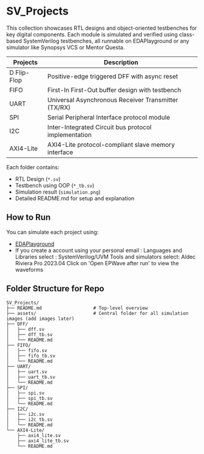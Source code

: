 # SV_Projects
This collection showcases RTL designs and object-oriented testbenches for key digital components. Each module is simulated and verified using class-based SystemVerilog testbenches, all runnable on EDAPlayground or any simulator like Synopsys VCS or Mentor Questa.

| Projects      | Description                                                |
|---------------|------------------------------------------------------------|
| D Flip-Flop   | Positive-edge triggered DFF with async reset               |
| FIFO          | First-In First-Out buffer design with testbench            |
| UART          | Universal Asynchronous Receiver Transmitter (TX/RX)        |
| SPI           | Serial Peripheral Interface protocol module                |
| I2C           | Inter-Integrated Circuit bus protocol implementation       |
| AXI4-Lite     | AXI4-Lite protocol-compliant slave memory interface        |

Each folder contains:
- RTL Design (`*.sv`)
- Testbench using OOP (`*_tb.sv`)
- Simulation result (`simulation.png`)
- Detailed README.md for setup and explanation

## How to Run

You can simulate each project using:
- [EDAPlayground](https://www.edaplayground.com/)
- If you create a account using your personal email :
  Languages and Libraries select : SystemVerilog/UVM
  Tools and simulators select: Aldec Riviera Pro 2023.04
  Click on 'Open EPWave after run' to view the waveforms

## Folder Structure for Repo
```
SV_Projects/
├── README.md                   # Top-level overview
├── assets/                     # Central folder for all simulation images (add images later)
├── DFF/
│   ├── dff.sv
│   ├── dff_tb.sv
│   └── README.md
├── FIFO/
│   ├── fifo.sv
│   ├── fifo_tb.sv
│   └── README.md
├── UART/
│   ├── uart.sv
│   ├── uart_tb.sv
│   └── README.md
├── SPI/
│   ├── spi.sv
│   ├── spi_tb.sv
│   └── README.md
├── I2C/
│   ├── i2c.sv
│   ├── i2c_tb.sv
│   └── README.md
└── AXI4-Lite/
    ├── axi4_lite.sv
    ├── axi4_lite_tb.sv
    └── README.md
```


